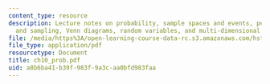 ```yaml
---
content_type: resource
description: Lecture notes on probability, sample spaces and events, permutations
  and sampling, Venn diagrams, random variables, and multi-dimensional random vectors.
file: /media/https%3A/open-learning-course-data-rc.s3.amazonaws.com/hst-582j-biomedical-signal-and-image-processing-spring-2007/a8b6ba41b39f983f9a3caa0bfd983faa_ch10_prob.pdf
file_type: application/pdf
resourcetype: Document
title: ch10_prob.pdf
uid: a8b6ba41-b39f-983f-9a3c-aa0bfd983faa
---
```

